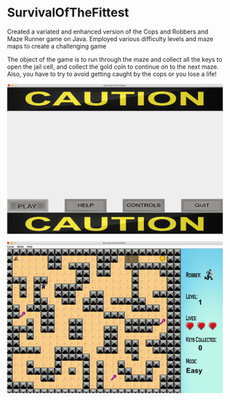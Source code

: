 # SurvivalOfTheFittest

Created a variated and enhanced version of the Cops and Robbers and Maze Runner game on Java. 
Employed various difficulty levels and maze maps to create a challenging game 

The object of the game is to run through the maze and collect all the keys to open the jail cell, and collect the gold coin to
continue on to the next maze. Also, you have to try to avoid getting caught by the cops or you lose a life!

![alt text](https://github.com/tufayldhalla/SurvivalOfTheFittest/blob/master/Homepage.png)

![alt text](https://github.com/tufayldhalla/SurvivalOfTheFittest/blob/master/Gameplay.png)

